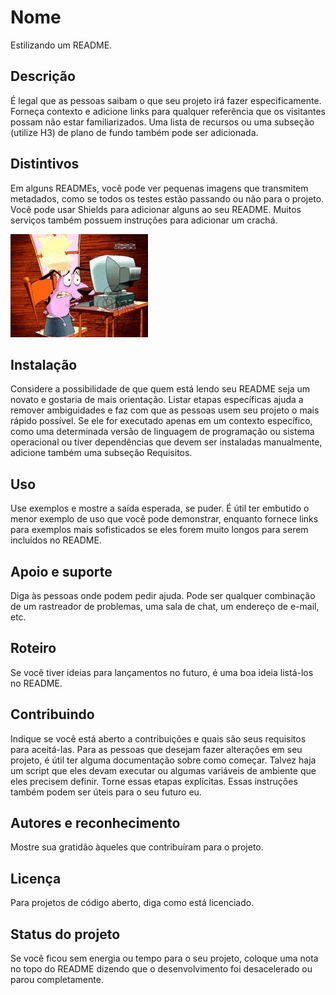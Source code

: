 # Nome
Estilizando um README.

## Descrição
É legal que as pessoas saibam o que seu projeto irá fazer especificamente. Forneça contexto e adicione links para qualquer referência que os visitantes possam não estar familiarizados. Uma lista de recursos ou uma subseção (utilize H3) de plano de fundo também pode ser adicionada. 

## Distintivos
Em alguns READMEs, você pode ver pequenas imagens que transmitem metadados, como se todos os testes estão passando ou não para o projeto. Você pode usar Shields para adicionar alguns ao seu README. Muitos serviços também possuem instruções para adicionar um crachá.

![Programando](https://github.com/wilcardoso13/repositorio/blob/master/programando.gif)

## Instalação
Considere a possibilidade de que quem está lendo seu README seja um novato e gostaria de mais orientação. Listar etapas específicas ajuda a remover ambiguidades e faz com que as pessoas usem seu projeto o mais rápido possível. Se ele for executado apenas em um contexto específico, como uma determinada versão de linguagem de programação ou sistema operacional ou tiver dependências que devem ser instaladas manualmente, adicione também uma subseção Requisitos.

## Uso
Use exemplos e mostre a saída esperada, se puder. É útil ter embutido o menor exemplo de uso que você pode demonstrar, enquanto fornece links para exemplos mais sofisticados se eles forem muito longos para serem incluídos no README.

## Apoio e suporte
Diga às pessoas onde podem pedir ajuda. Pode ser qualquer combinação de um rastreador de problemas, uma sala de chat, um endereço de e-mail, etc.

## Roteiro
Se você tiver ideias para lançamentos no futuro, é uma boa ideia listá-los no README.

## Contribuindo
Indique se você está aberto a contribuições e quais são seus requisitos para aceitá-las.
Para as pessoas que desejam fazer alterações em seu projeto, é útil ter alguma documentação sobre como começar. Talvez haja um script que eles devam executar ou algumas variáveis de ambiente que eles precisem definir. Torne essas etapas explícitas. Essas instruções também podem ser úteis para o seu futuro eu.

## Autores e reconhecimento
Mostre sua gratidão àqueles que contribuíram para o projeto.

## Licença
Para projetos de código aberto, diga como está licenciado.

## Status do projeto
Se você ficou sem energia ou tempo para o seu projeto, coloque uma nota no topo do README dizendo que o desenvolvimento foi desacelerado ou parou completamente. 









